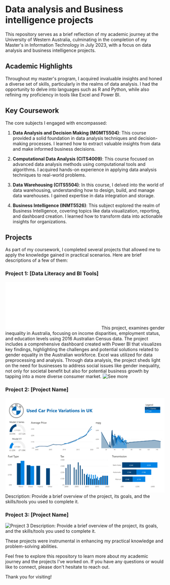 # Data analysis and Business intelligence projects

This repository serves as a brief reflection of my academic journey at the University of Western Australia, culminating in the completion of my Master's in Information Technology in July 2023, with a focus on data analysis and business intelligence projects.

## Academic Highlights

Throughout my master's program, I acquired invaluable insights and honed a diverse set of skills, particularly in the realms of data analysis. I had the opportunity to delve into languages such as R and Python, while also refining my proficiency in tools like Excel and Power BI.

## Key Coursework

The core subjects I engaged with encompassed:

1. **Data Analysis and Decision Making (MGMT5504)**: This course provided a solid foundation in data analysis techniques and decision-making processes. I learned how to extract valuable insights from data and make informed business decisions.

2. **Computational Data Analysis (CITS4009)**: This course focused on advanced data analysis methods using computational tools and algorithms. I acquired hands-on experience in applying data analysis techniques to real-world problems.

3. **Data Warehousing (CITS5504)**: In this course, I delved into the world of data warehousing, understanding how to design, build, and manage data warehouses. I gained expertise in data integration and storage.

4. **Business Intelligence (INMT5526)**: This subject explored the realm of Business Intelligence, covering topics like data visualization, reporting, and dashboard creation. I learned how to transform data into actionable insights for organizations.

## Projects

As part of my coursework, I completed several projects that allowed me to apply the knowledge gained in practical scenarios. Here are brief descriptions of a few of them:

### Project 1: [Data Literacy and BI Tools]

![Project 1](Business-Intelligence\Project-1\Assessment-Dashboard.pdf)
This project, examines gender inequality in Australia, focusing on income disparities, employment status, and education levels using 2016 Australian Census data. The project includes a comprehensive dashboard created with Power BI that visualizes key findings, highlighting the challenges and potential solutions related to gender equality in the Australian workforce. Excel was utilized for data preprocessing and analysis. Through data analysis, the project sheds light on the need for businesses to address social issues like gender inequality, not only for societal benefit but also for potential business growth by tapping into a more diverse consumer market.
![See more](Business-Intelligence\Project-1)

### Project 2: [Project Name]

![Project 2](https://github.com/souzalii/Data-Analysis/blob/main/Business%20Intelligence/Project-2/Dashboard_page-0001.jpg)
Description: Provide a brief overview of the project, its goals, and the skills/tools you used to complete it.

### Project 3: [Project Name]

![Project 3](images/project3.png)
Description: Provide a brief overview of the project, its goals, and the skills/tools you used to complete it.

These projects were instrumental in enhancing my practical knowledge and problem-solving abilities.

Feel free to explore this repository to learn more about my academic journey and the projects I've worked on. If you have any questions or would like to connect, please don't hesitate to reach out.

Thank you for visiting!

